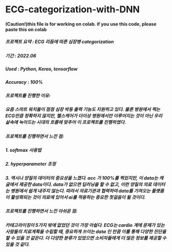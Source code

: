 # ECG-categorization-with-DNN
#### (Caution!)this file is for working on colab. if you use this code, please paste this on colab
##### 프로젝트 요약 : ECG 리듬에 따른 심장병 categorization
##### 기간 : 2022.06
##### Used : Python, Keras, tensorflow
##### Accuracy : 100%
##### 프로젝트를 진행한 이유:
##### 요즘 스마트 워치들이 점점 심장 박동 출력 기능도 지원하고 있다. 물론 병원에서 찍는 ECG만큼 정확하지 않지만, 헬스케어가 더이상 병원에서만 이루어지는 것이 아닌 우리 삶속에 녹아드는 시대의 흐름에 맞추어 이 프로젝트를 진행하였다.
##### 프로젝트를 진행하면서 느낀 점:
##### 1. softmax 사용법
##### 2. hyperparameter 조정
##### 3. 역시나 양질의 데이터의 중요성을 느꼈다. acc 가 100%를 찍었지만, 이 data는 캐글에서 제공한 data이다. data가 없으면 딥러닝을 할 수 없고, 이런 양질의 의료 데이터는 병원에서 쉽게 내주지 않는다. 따라서 의료기관과 협력하여 data를 가져오는 플랫폼이 활성화되는 것이 의료에 있어서 ai를 적용하는 중요한 첫걸음이 될 것이다.
##### 프로젝트를 진행하면서 느낀 아쉬운 점:
##### 카테고라이징이 5가지 밖에 없었던 것이 가장 아쉽다. ECG는 cardio 계에 문제가 있는 사람들의 치료계획을 수립할 때, 중요하게 쓰이는 data 인 만큼 이를 통해 다양한 진단을 할 수 있을 것 같은다. 더 다양한 분류가 있었으면 소비자들에게 더 많은 정보를 제공할 수 있을 것 같다.

